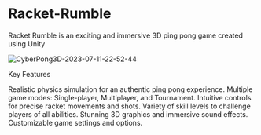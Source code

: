 # Racket-Rumble
Racket Rumble is an exciting and immersive 3D ping pong game created using Unity

![CyberPong3D-2023-07-11-22-52-44](https://github.com/Chans-cellar/Racket-Rumble/assets/99122826/be27983d-8cbe-4284-bbcb-613d8d340e32)

Key Features

Realistic physics simulation for an authentic ping pong experience.
Multiple game modes: Single-player, Multiplayer, and Tournament.
Intuitive controls for precise racket movements and shots.
Variety of skill levels to challenge players of all abilities.
Stunning 3D graphics and immersive sound effects.
Customizable game settings and options.
